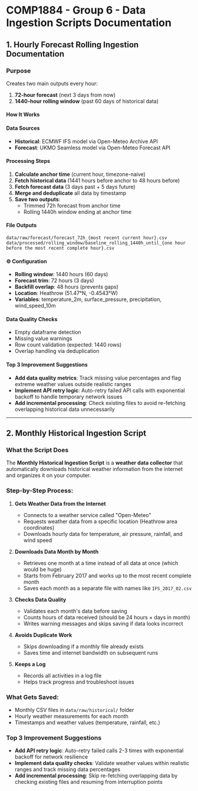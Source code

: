 # COMP1884 - Group 6 - Data Ingestion Scripts Documentation

## 1. Hourly Forecast Rolling Ingestion Documentation

### **Purpose**
Creates two main outputs every hour:
1. **72-hour forecast** (next 3 days from now)
2. **1440-hour rolling window** (past 60 days of historical data)

#### **How It Works**

#### **Data Sources**
- **Historical**: ECMWF IFS model via Open-Meteo Archive API
- **Forecast**: UKMO Seamless model via Open-Meteo Forecast API

#### **Processing Steps**
1. **Calculate anchor time** (current hour, timezone-naive)
2. **Fetch historical data** (1441 hours before anchor to 48 hours before)
3. **Fetch forecast data** (3 days past + 5 days future)
4. **Merge and deduplicate** all data by timestamp
5. **Save two outputs**:
   - Trimmed 72h forecast from anchor time
   - Rolling 1440h window ending at anchor time

#### **File Outputs**
```
data/raw/forecast/forecast_72h_{most recent current hour}.csv
data/processed/rolling_window/baseline_rolling_1440h_until_{one hour before the most recent complete hour}.csv
```


#### ⚙️ **Configuration**
- **Rolling window**: 1440 hours (60 days)
- **Forecast trim**: 72 hours (3 days)
- **Backfill overlap**: 48 hours (prevents gaps)
- **Location**: Heathrow (51.47°N, -0.4543°W)
- **Variables**: temperature_2m, surface_pressure, precipitation, wind_speed_10m

#### **Data Quality Checks**
- Empty dataframe detection
- Missing value warnings
- Row count validation (expected: 1440 rows)
- Overlap handling via deduplication

#### **Top 3 Improvement Suggestions**

- **Add data quality metrics**: Track missing value percentages and flag extreme weather values outside realistic ranges
- **Implement API retry logic**: Auto-retry failed API calls with exponential backoff to handle temporary network issues
- **Add incremental processing**: Check existing files to avoid re-fetching overlapping historical data unnecessarily

--- 

## 2. Monthly Historical Ingestion Script 
### What the Script Does
The **Monthly Historical Ingestion Script** is a **weather data collector** that automatically downloads historical weather information from the internet and organizes it on your computer.
### Step-by-Step Process:
1. **Gets Weather Data from the Internet**
    - Connects to a weather service called "Open-Meteo"
    - Requests weather data from a specific location (Heathrow area coordinates)
    - Downloads hourly data for temperature, air pressure, rainfall, and wind speed

2. **Downloads Data Month by Month**
    - Retrieves one month at a time instead of all data at once (which would be huge)
    - Starts from February 2017 and works up to the most recent complete month
    - Saves each month as a separate file with names like `IFS_2017_02.csv`

3. **Checks Data Quality**
    - Validates each month's data before saving
    - Counts hours of data received (should be 24 hours × days in month)
    - Writes warning messages and skips saving if data looks incorrect

4. **Avoids Duplicate Work**
    - Skips downloading if a monthly file already exists
    - Saves time and internet bandwidth on subsequent runs

5. **Keeps a Log**
    - Records all activities in a log file
    - Helps track progress and troubleshoot issues

### What Gets Saved:
- Monthly CSV files in `data/raw/historical/` folder
- Hourly weather measurements for each month
- Timestamps and weather values (temperature, rainfall, etc.)

### Top 3 Improvement Suggestions

- **Add API retry logic**: Auto-retry failed calls 2-3 times with exponential backoff for network resilience 
- **Implement data quality checks**: Validate weather values within realistic ranges and track missing data percentages
- **Add incremental processing**: Skip re-fetching overlapping data by checking existing files and resuming from interruption points

